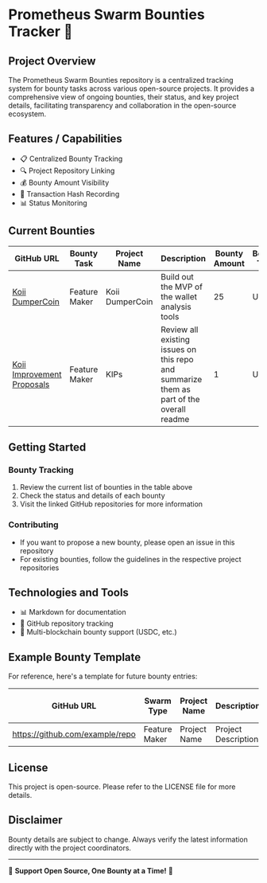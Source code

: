 # Prometheus Swarm Bounties Tracker 🚀

## Project Overview

The Prometheus Swarm Bounties repository is a centralized tracking system for bounty tasks across various open-source projects. It provides a comprehensive view of ongoing bounties, their status, and key project details, facilitating transparency and collaboration in the open-source ecosystem.

## Features / Capabilities

- 📋 Centralized Bounty Tracking
- 🔍 Project Repository Linking
- 💰 Bounty Amount Visibility
- 🔗 Transaction Hash Recording
- 📊 Status Monitoring

## Current Bounties

| GitHub URL | Bounty Task | Project Name | Description | Bounty Amount | Bounty Type | Transaction Hash | Status |
|------------|------------|--------------|-------------|---------------|-------------|------------------|--------|
| [Koii DumperCoin](https://github.com/alexander-morris/koii-dumper-reveal) | Feature Maker | Koii DumperCoin | Build out the MVP of the wallet analysis tools | 25 | USDC | 0x8f7c7f8d6d17aa4d9671123e28d601c64bdcd91bbc18e5bfd1a4c4fc027ca2f6 | Initialized |
| [Koii Improvement Proposals](https://github.com/koii-network/koii-improvement-proposals) | Feature Maker | KIPs | Review all existing issues on this repo and summarize them as part of the overall readme | 1 | USDC | 0xe8bfeac2b38bc9ae0f4199f09d94669a7bbdd5eaf35fc7b7031dde8b89324d67 | Initialized |

## Getting Started

### Bounty Tracking

1. Review the current list of bounties in the table above
2. Check the status and details of each bounty
3. Visit the linked GitHub repositories for more information

### Contributing

- If you want to propose a new bounty, please open an issue in this repository
- For existing bounties, follow the guidelines in the respective project repositories

## Technologies and Tools

- 📊 Markdown for documentation
- 🔗 GitHub repository tracking
- 💸 Multi-blockchain bounty support (USDC, etc.)

## Example Bounty Template

For reference, here's a template for future bounty entries:

| GitHub URL | Swarm Type | Project Name | Description | Total Bounty Amount | Token Type | Tx Signature |
|------------|------------|--------------|-------------|---------------------|------------|--------------|
| https://github.com/example/repo | Feature Maker | Project Name | Project Description | Amount | Token Type | Transaction Hash |

## License

This project is open-source. Please refer to the LICENSE file for more details.

## Disclaimer

Bounty details are subject to change. Always verify the latest information directly with the project coordinators.

---

🌟 **Support Open Source, One Bounty at a Time!** 🌟
